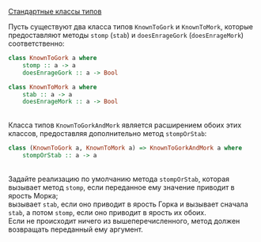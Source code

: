 [Стандартные классы типов](https://stepik.org/lesson/12399/step/3)

Пусть существуют два класса типов `KnownToGork` и `KnownToMork`, которые предоставляют методы `stomp` (`stab`) и `doesEnrageGork` (`doesEnrageMork`) соответственно:  
```haskell
class KnownToGork a where
    stomp :: a -> a
    doesEnrageGork :: a -> Bool

class KnownToMork a where
    stab :: a -> a
    doesEnrageMork :: a -> Bool
```  
\
Класса типов `KnownToGorkAndMork` является расширением обоих этих классов, предоставляя дополнительно метод `stompOrStab`:  
```haskell
class (KnownToGork a, KnownToMork a) => KnownToGorkAndMork a where
    stompOrStab :: a -> a
```  
\
Задайте реализацию по умолчанию метода `stompOrStab`, которая вызывает метод `stomp`, если переданное ему значение приводит в ярость Морка;  
вызывает `stab`, если оно приводит в ярость Горка и вызывает сначала `stab`, а потом `stomp`, если оно приводит в ярость их обоих.  
Если не происходит ничего из вышеперечисленного, метод должен возвращать переданный ему аргумент.  

